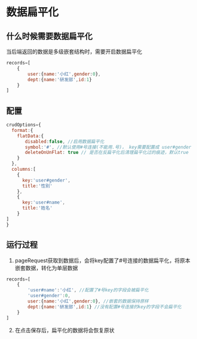 # 数据扁平化

## 什么时候需要数据扁平化
当后端返回的数据是多级嵌套结构时，需要开启数据扁平化
```js
records=[
    {
        user:{name:'小红',gender:0},
        dept:{name:'研发部',id:1}
    }
]
```

## 配置
```js
crudOptions={
  format:{
    flatData:{
       disabled:false, //启用数据扁平化
       symbol:'#', //默认使用#号连接(不能用.号)， key需要配置成 user#gender
       deleteOnUnFlat: true // 是否在反扁平化后清理扁平化过的痕迹，默认true
    }
  },
  columns:[
    {
      key:'user#gender',
      title:'性别'
    },
    {
      key:'user#name',
      title:'姓名'
    }
]
}
```

## 运行过程
1. pageRequest获取到数据后，会将key配置了#号连接的数据扁平化，将原本嵌套数据，转化为单层数据

```js
records=[
    {
        'user#name':'小红', //配置了#号key的字段会被扁平化
        'user#gender':0,
        user:{name:'小红',gender:0}, //嵌套的数据保持原样
        dept:{name:'研发部',id:1} //没有配置#号连接的key的字段不会扁平化
    }
]
``` 

2. 在点击保存后，扁平化的数据将会恢复原状


